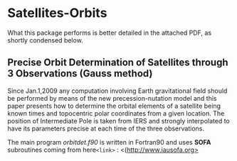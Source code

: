 # Satellites-Orbits
What this package performs is better detailed in the attached PDF, as shortly condensed below.

## Precise Orbit Determination of Satellites through 3 Observations (Gauss method) 
Since Jan.1,2009 any computation involving Earth gravitational field should be performed by means of the new precession-nutation model and this paper presents how to determine the orbital elements of a satellite being known times and topocentric polar coordinates from a given location. The position of Intermediate Pole is taken from 
IERS and strongly interpolated to have its parameters precise at each time of the three observations. 

The main program <i>orbitdet.f90</i> is written in Fortran90 and uses  <b>SOFA</b> subroutines coming from here`<link>` : <(http://www.iausofa.org>
